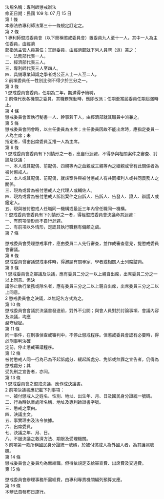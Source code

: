 法規名稱：專利師懲戒辦法  
修正日期：民國 109 年 07 月 15 日  
第 1 條  
本辦法依專利師法第三十一條規定訂定之。  
第 2 條  
1 專利師懲戒委員會（以下簡稱懲戒委員會）置委員九人至十一人，其中一人為主任委員，由經濟  
部指派主管人員兼任；其餘委員，由經濟部就下列人員聘（派）兼之：  
一、法務部代表一人。  
二、經濟部代表三人。  
三、專利師代表三人至四人。  
四、具備專業知識之學者或公正人士一人至二人。  
2 前項委員任一性別比例不得少於三分之一。  
第 3 條  
1 懲戒委員會委員，任期為二年，期滿得予續聘。  
2 前條代表各機關之委員，其職務異動時，應即改派；任期至當屆委員任期屆滿時止。  
第 4 條  
懲戒委員會置執行秘書一人、幹事若干人，由經濟部就其職員中派兼之。  
第 5 條  
懲戒委員會開會時，以主任委員為主席；主任委員因故不能出席時，應指定委員一人為主席；未  
指定者，得由出席委員互推一人為主席。  
第 6 條  
1 懲戒委員會委員有下列情形之一者，應自行迴避，不得參與相關案件之審查、討論及決議：  
一、本人或其配偶、前配偶、四親等內之血親或三親等內之姻親或曾有此關係者為被付懲戒人。  
二、本人或其配偶、前配偶，就該案件與被付懲戒人有共同權利人或共同義務人之關係。  
三、現為或曾為被付懲戒人之代理人或輔佐人。  
四、現為或曾為被付懲戒人訴訟案件之自訴人、告訴人、告發人、證人、辯護人或鑑定人。  
五、現與被付懲戒人任職同一機構或最近三年內曾任職同一機構。  
2 懲戒委員會委員有下列情形之一者，得經懲戒委員會決議命其迴避：  
一、有前項情形而不自行迴避。  
二、有前項以外情形，足認其執行職務有偏頗之虞。  
第 7 條  


懲戒委員會受理懲戒事件，應由委員二人先行審查，並作成審查意見，提懲戒委員會審議。  
第 8 條  
懲戒委員會審議懲戒事件時，得邀請有關專家、學者或相關人士列席諮詢。  
第 9 條  
1 懲戒委員會之審議及決議，應有委員二分之一以上親自出席，出席委員二分之一以上同意。但決  
議停止執行業務或除名者，應有委員三分之二以上親自出席，出席委員三分之二以上同意。  
2 懲戒委員會之決議，以無記名方式為之。  
第 10 條  
懲戒委員會會議於決議書發送前，對外不公開；與會人員對於討論事項、會議內容及決議，均應  
嚴守秘密。  
第 11 條  
同一事件，在刑事偵查或審判中，不停止懲戒程序。但懲戒委員會認有必要時，得於刑事判決確  
定前，停止懲戒審議程序。  
第 12 條  
被付懲戒人同一行為已為不起訴處分、緩起訴處分、免訴或無罪之宣告者，仍得為懲戒處分；其  
受免刑之宣告者，亦同。  
第 13 條  
1 懲戒委員會之懲戒決議，應作成決議書。  
2 前項決議書應記載下列事項：  
一、被付懲戒人之姓名、性別、地址、出生年、月、日及國民身分證統一號碼。  
二、行為時執業處所名稱、地址及專利師證書字號。  
三、懲戒之案由。  
四、決議主文。  
五、事實理由及法令依據。  
六、出席委員。  
七、決議之年、月、日。  
八、不服決議之救濟方法、期限及受理機關。  
3 前項第一款所稱國民身分證統一號碼，於被付懲戒人為外國人者，為其護照號碼。  
第 14 條  
懲戒委員會之委員均為無給職。但得依規定支給審查費、出席費及交通費。  
第 15 條  


懲戒委員會辦理事務所需經費，由專利專責機關編列預算支應。  
第 16 條  
本辦法自發布日施行。  


